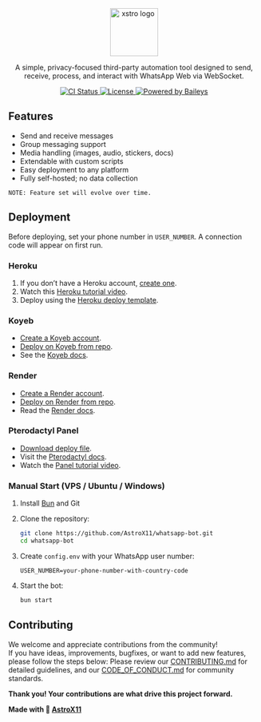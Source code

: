 <div align="center">
  <img src="https://avatars.githubusercontent.com/u/211725231??s=200v=4" height="96" alt="xstro logo" />
  <p>
    A simple, privacy-focused third-party automation tool designed to send, receive, process, and interact with WhatsApp Web via WebSocket.
  </p>
  <p>
    <a href="https://github.com/AstroX11/whatsapp-bot/actions">
      <img src="https://img.shields.io/github/actions/workflow/status/AstroX11/whatsapp-bot/docker-image.yml?branch=stable&style=flat-square" alt="CI Status" />
    </a>
    <a href="https://opensource.org/licenses/MIT">
      <img src="https://img.shields.io/badge/license-MIT-blue.svg?style=flat-square" alt="License" />
    </a>
    <a href="https://github.com/WhiskeySockets/Baileys">
      <img src="https://img.shields.io/badge/Baileys-Web%20API-orange?style=flat-square" alt="Powered by Baileys" />
    </a>
  </p>
</div>

## Features

- Send and receive messages
- Group messaging support
- Media handling (images, audio, stickers, docs)
- Extendable with custom scripts
- Easy deployment to any platform
- Fully self-hosted; no data collection

`NOTE: Feature set will evolve over time.`

## Deployment

Before deploying, set your phone number in `USER_NUMBER`. A connection code will appear on first run.

### Heroku

1. If you don’t have a Heroku account, [create one](https://heroku.com).
2. Watch this [Heroku tutorial video](https://github.com/AstroX11/deploy-videos/raw/refs/heads/main/heroku.mp4).
3. Deploy using the [Heroku deploy template](https://www.heroku.com/deploy?template=https://github.com/AstroX11/whatsapp-bot).

### Koyeb

- [Create a Koyeb account](https://app.koyeb.com/).
- [Deploy on Koyeb from repo](https://app.koyeb.com/deploy?name=whatsapp-bot&repository=AstroX11%2Fwhatsapp-bot&branch=stable&builder=dockerfile&instance_type=free).
- See the [Koyeb docs](https://docs.koyeb.com/).

### Render

- [Create a Render account](https://render.com/).
- [Deploy on Render from repo](https://render.com/deploy?repo=https://github.com/AstroX11/whatsapp-bot).
- Read the [Render docs](https://render.com/docs).

### Pterodactyl Panel

- [Download deploy file](https://github.com/AstroX11/deploy-videos/raw/refs/heads/main/deploy.zip).
- Visit the [Pterodactyl docs](https://pterodactyl.io/).
- Watch the [Panel tutorial video](https://github.com/AstroX11/deploy-videos/raw/refs/heads/main/help.mp4).

### Manual Start (VPS / Ubuntu / Windows)

1. Install [Bun](https://bun.sh) and Git

2. Clone the repository:

   ```bash
   git clone https://github.com/AstroX11/whatsapp-bot.git
   cd whatsapp-bot
   ```

3. Create `config.env` with your WhatsApp user number:

   ```env
   USER_NUMBER=your-phone-number-with-country-code
   ```

4. Start the bot:

   ```bash
   bun start
   ```

## Contributing

We welcome and appreciate contributions from the community!  
If you have ideas, improvements, bugfixes, or want to add new features, please follow the steps below:
Please review our [CONTRIBUTING.md](CONTRIBUTING.md) for detailed guidelines, and our [CODE_OF_CONDUCT.md](CODE_OF_CONDUCT.md) for community standards.

**Thank you! Your contributions are what drive this project forward.**

**Made with 💙 <a href="https://github.com/AstroX11" target="_blank"><strong>AstroX11</strong></a>**
